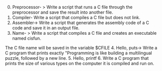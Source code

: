0. Preprocessor- > Write a script that runs a C file through the preprocessor and save the result into another file.
1. Compiler- Write a script that compiles a C file but does not link.
2. Assembler-> Write a script that generates the assembly code of a C code and save it in an output file.
3. Name- > Write a script that compiles a C file and creates an executable named cisfun.

The C file name will be saved in the variable $CFILE
4.  Hello, puts-> Write a C program that prints exactly "Programming is like building a multilingual puzzle, followed by a new line.
5. Hello, printf
6. Write a C program that prints the size of various types on the computer it is compiled and run on.


